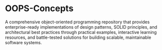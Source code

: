 # OOPS-Concepts
A comprehensive object-oriented programming repository that provides enterprise-ready implementations of design patterns, SOLID principles, and architectural best practices through practical examples, interactive learning resources, and battle-tested solutions for building scalable, maintainable software systems.

